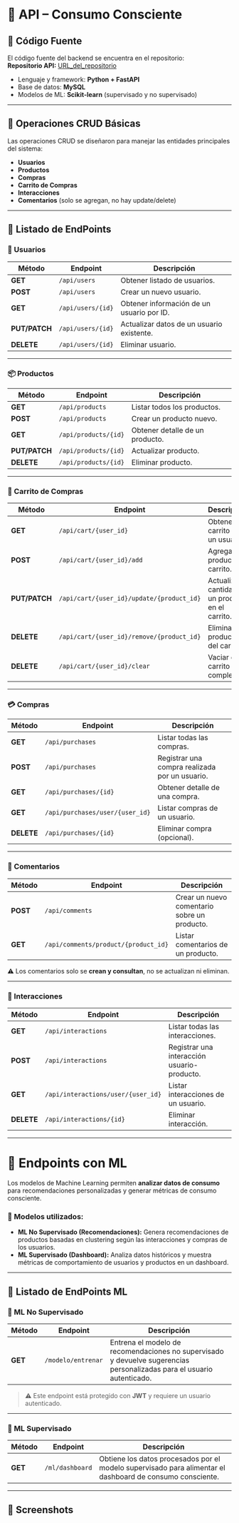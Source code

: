 # 📌 API – Consumo Consciente  

## 📂 Código Fuente
El código fuente del backend se encuentra en el repositorio:  
**Repositorio API:** [URL_del_repositorio](https://github.com/Alex01Dev/backend-cc.git)  

- Lenguaje y framework: **Python + FastAPI**  
- Base de datos: **MySQL**  
- Modelos de ML: **Scikit-learn** (supervisado y no supervisado)  

---

## 🔄 Operaciones CRUD Básicas  

Las operaciones CRUD se diseñaron para manejar las entidades principales del sistema:  

- **Usuarios**  
- **Productos**  
- **Compras**  
- **Carrito de Compras**  
- **Interacciones**  
- **Comentarios** (solo se agregan, no hay update/delete)  

---

## 📑 Listado de EndPoints  

### 👤 Usuarios  
| Método | Endpoint | Descripción |
|--------|----------|-------------|
| **GET** | `/api/users` | Obtener listado de usuarios. |
| **POST** | `/api/users` | Crear un nuevo usuario. |
| **GET** | `/api/users/{id}` | Obtener información de un usuario por ID. |
| **PUT/PATCH** | `/api/users/{id}` | Actualizar datos de un usuario existente. |
| **DELETE** | `/api/users/{id}` | Eliminar usuario. |

---

### 📦 Productos  
| Método | Endpoint | Descripción |
|--------|----------|-------------|
| **GET** | `/api/products` | Listar todos los productos. |
| **POST** | `/api/products` | Crear un producto nuevo. |
| **GET** | `/api/products/{id}` | Obtener detalle de un producto. |
| **PUT/PATCH** | `/api/products/{id}` | Actualizar producto. |
| **DELETE** | `/api/products/{id}` | Eliminar producto. |

---

### 🛒 Carrito de Compras  
| Método | Endpoint | Descripción |
|--------|----------|-------------|
| **GET** | `/api/cart/{user_id}` | Obtener el carrito de un usuario. |
| **POST** | `/api/cart/{user_id}/add` | Agregar un producto al carrito. |
| **PUT/PATCH** | `/api/cart/{user_id}/update/{product_id}` | Actualizar cantidad de un producto en el carrito. |
| **DELETE** | `/api/cart/{user_id}/remove/{product_id}` | Eliminar un producto del carrito. |
| **DELETE** | `/api/cart/{user_id}/clear` | Vaciar el carrito completo. |

---

### 💳 Compras  
| Método | Endpoint | Descripción |
|--------|----------|-------------|
| **GET** | `/api/purchases` | Listar todas las compras. |
| **POST** | `/api/purchases` | Registrar una compra realizada por un usuario. |
| **GET** | `/api/purchases/{id}` | Obtener detalle de una compra. |
| **GET** | `/api/purchases/user/{user_id}` | Listar compras de un usuario. |
| **DELETE** | `/api/purchases/{id}` | Eliminar compra (opcional). |

---

### 💬 Comentarios  
| Método | Endpoint | Descripción |
|--------|----------|-------------|
| **POST** | `/api/comments` | Crear un nuevo comentario sobre un producto. |
| **GET** | `/api/comments/product/{product_id}` | Listar comentarios de un producto. |

⚠️ Los comentarios solo se **crean y consultan**, no se actualizan ni eliminan.  

---

### 🔄 Interacciones  
| Método | Endpoint | Descripción |
|--------|----------|-------------|
| **GET** | `/api/interactions` | Listar todas las interacciones. |
| **POST** | `/api/interactions` | Registrar una interacción usuario-producto. |
| **GET** | `/api/interactions/user/{user_id}` | Listar interacciones de un usuario. |
| **DELETE** | `/api/interactions/{id}` | Eliminar interacción. |

---

# 🤖 Endpoints con ML  

Los modelos de Machine Learning permiten **analizar datos de consumo** para recomendaciones personalizadas y generar métricas de consumo consciente.  

### 📌 Modelos utilizados:  
- **ML No Supervisado (Recomendaciones):** Genera recomendaciones de productos basadas en clustering según las interacciones y compras de los usuarios.  
- **ML Supervisado (Dashboard):** Analiza datos históricos y muestra métricas de comportamiento de usuarios y productos en un dashboard.  

---

## 📑 Listado de EndPoints ML  

### 🔹 ML No Supervisado  
| Método | Endpoint | Descripción |
|--------|----------|-------------|
| **GET** | `/modelo/entrenar` | Entrena el modelo de recomendaciones no supervisado y devuelve sugerencias personalizadas para el usuario autenticado. |

> ⚠️ Este endpoint está protegido con **JWT** y requiere un usuario autenticado.  

---

### 🔹 ML Supervisado  
| Método | Endpoint | Descripción |
|--------|----------|-------------|
| **GET** | `/ml/dashboard` | Obtiene los datos procesados por el modelo supervisado para alimentar el dashboard de consumo consciente. |

---

## 📸 Screenshots  